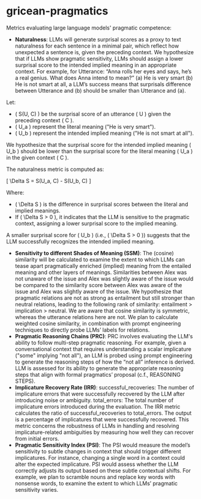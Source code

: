 # gricean-pragmatics

Metrics evaluating large language models' pragmatic competence:

- **Naturalness**: LLMs will generate surprisal scores as a proxy to text naturalness for each sentence in a minimal pair, which reflect how unexpected a sentence is, given the preceding context. We hypothesize that if LLMs show pragmatic sensitivity, LLMs should assign a lower surprisal score to the intended implied meaning in an appropriate context. For example, for Utterance: “Anna rolls her eyes and says, he’s a real genius. What does Anna intend to mean?” (a) He is very smart (b) He is not smart at all, a LLM’s success means that surprisals difference between Utterance and (b) should be smaller than Utterance and (a).

Let:
- \( S(U, C) \) be the surprisal score of an utterance \( U \) given the preceding context \( C \).
- \( U_a \) represent the literal meaning ("He is very smart").
- \( U_b \) represent the intended implied meaning ("He is not smart at all").

We hypothesize that the surprisal score for the intended implied meaning \( U_b \) should be lower than the surprisal score for the literal meaning \( U_a \) in the given context \( C \).

The naturalness metric is computed as:

\[
\Delta S = S(U_a, C) - S(U_b, C)
\]

Where:
- \( \Delta S \) is the difference in surprisal scores between the literal and implied meanings.
- If \( \Delta S > 0 \), it indicates that the LLM is sensitive to the pragmatic context, assigning a lower surprisal score to the implied meaning.

A smaller surprisal score for \( U_b \) (i.e., \( \Delta S > 0 \)) suggests that the LLM successfully recognizes the intended implied meaning.

  
- **Sensitivity to different Shades of Meaning (SSM)**: The (cosine) similarity will be calculated to examine the extent to which LLMs can tease apart pragmatically enriched (implied) meaning from the entailed meaning and other layers of meanings. Similarities between Alex was not unaware of the issue and Alex was slightly aware of the issue would be compared to the similarity score between Alex was aware of the issue and Alex was slightly aware of the issue. We hypothesize that pragmatic relations are not as strong as entailment but still stronger than neutral relations, leading to the following rank of similarity: entailment > implication > neutral. We are aware that cosine similarity is symmetric, whereas the utterance relations here are not. We plan to calculate weighted cosine similarity, in combination with prompt engineering techniques to directly probe LLMs’ labels for relations.
- **Pragmatic Reasoning Chains (PRC)**: PRC involves evaluating the LLM's ability to follow multi-step pragmatic reasoning. For example, given a conversational context that requires understanding a scalar implicature ("some" implying "not all"), an LLM is probed using prompt engineering to generate the reasoning steps of how the “not all” inference is derived. LLM is assessed for its ability to generate the appropriate reasoning steps that align with formal pragmatics’ proposal (c.f., REASONING STEPS).
- **Implicature Recovery Rate (IRR)**: successful_recoveries: The number of implicature errors that were successfully recovered by the LLM after introducing noise or ambiguity. total_errors: The total number of implicature errors introduced during the evaluation. The IRR metric calculates the ratio of successful_recoveries to total_errors. The output is a percentage of implicatures that were successfully recovered. This metric concerns the robustness of LLMs in handling and resolving implicature-related ambiguities by measuring how well they can recover from initial errors.
- **Pragmatic Sensitivity Index (PSI)**: The PSI would measure the model’s sensitivity to subtle changes in context that should trigger different implicatures. For instance, changing a single word in a context could alter the expected implicature. PSI would assess whether the LLM correctly adjusts its output based on these subtle contextual shifts. For example, we plan to scramble nouns and replace key words with nonsense words, to examine the extent to which LLMs’ pragmatic sensitivity varies. 
